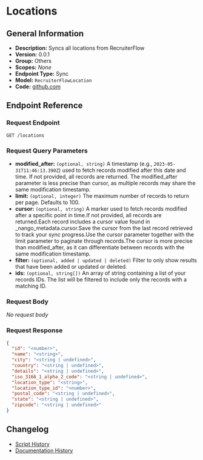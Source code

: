 <!-- BEGIN GENERATED CONTENT -->
# Locations

## General Information

- **Description:** Syncs all locations from RecruiterFlow
- **Version:** 0.0.1
- **Group:** Others
- **Scopes:** _None_
- **Endpoint Type:** Sync
- **Model:** `RecruiterFlowLocation`
- **Code:** [github.com](https://github.com/NangoHQ/integration-templates/tree/main/integrations/recruiterflow/syncs/locations.ts)


## Endpoint Reference

### Request Endpoint

`GET /locations`

### Request Query Parameters

- **modified_after:** `(optional, string)` A timestamp (e.g., `2023-05-31T11:46:13.390Z`) used to fetch records modified after this date and time. If not provided, all records are returned. The modified_after parameter is less precise than cursor, as multiple records may share the same modification timestamp.
- **limit:** `(optional, integer)` The maximum number of records to return per page. Defaults to 100.
- **cursor:** `(optional, string)` A marker used to fetch records modified after a specific point in time.If not provided, all records are returned.Each record includes a cursor value found in _nango_metadata.cursor.Save the cursor from the last record retrieved to track your sync progress.Use the cursor parameter together with the limit parameter to paginate through records.The cursor is more precise than modified_after, as it can differentiate between records with the same modification timestamp.
- **filter:** `(optional, added | updated | deleted)` Filter to only show results that have been added or updated or deleted.
- **ids:** `(optional, string[])` An array of string containing a list of your records IDs. The list will be filtered to include only the records with a matching ID.

### Request Body

_No request body_

### Request Response

```json
{
  "id": "<number>",
  "name": "<string>",
  "city": "<string | undefined>",
  "country": "<string | undefined>",
  "details": "<string | undefined>",
  "iso_3166_1_alpha_2_code": "<string | undefined>",
  "location_type": "<string>",
  "location_type_id": "<number>",
  "postal_code": "<string | undefined>",
  "state": "<string | undefined>",
  "zipcode": "<string | undefined>"
}
```

## Changelog

- [Script History](https://github.com/NangoHQ/integration-templates/commits/main/integrations/recruiterflow/syncs/locations.ts)
- [Documentation History](https://github.com/NangoHQ/integration-templates/commits/main/integrations/recruiterflow/syncs/locations.md)

<!-- END  GENERATED CONTENT -->

